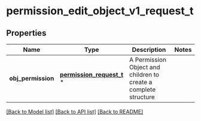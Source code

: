 # permission_edit_object_v1_request_t

## Properties
Name | Type | Description | Notes
------------ | ------------- | ------------- | -------------
**obj_permission** | [**permission_request_t**](permission_request.md) \* | A Permission Object and children to create a complete structure | 

[[Back to Model list]](../README.md#documentation-for-models) [[Back to API list]](../README.md#documentation-for-api-endpoints) [[Back to README]](../README.md)


